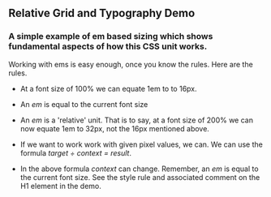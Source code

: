 ## Relative Grid and Typography Demo

### A simple example of em based sizing which shows fundamental aspects of how this CSS unit works. 

Working with ems is easy enough, once you know the rules. Here are the rules.

* At a font size of 100% we can equate 1em to to 16px.

* An *em* is equal to the current font size

* An *em* is a 'relative' unit. That is to say, at a font size of 200% we can now equate 1em to 32px, not the 16px mentioned above. 

* If we want to work work with given pixel values, we can. We can use the formula *target ÷ context = result*.

* In the above formula *context* can change. Remember, an *em* is equal to the current font size. See the style rule and associated comment on the H1 element in the demo.

